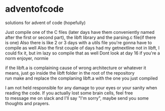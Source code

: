 # adventofcode
solutions for advent of code (hopefully)

Just compile one of the C files (later days have them conveniently named after the first or second part), the libft library and the parsing.c file(if there is one)
Also there is like 2 or 3 days with a utils file you're gonna have to compile as well
Also the first couple of days had my getnextline not in libft, I could fix it, but im lazy so compile that as well
Dont look at day 16 if you're a norm enjoyer, normie

if the libft.a is complaining cause of wrong architecture or whatever it means, just go inside the libft folder in the root of the repository\
run make and replace the complaning libft.a with the one you just compiled

I am not held responsible for any damage to your eyes or your sanity when reading the code. If you actually lost some brain cells, feel free\
to message me on slack and I'll say "I'm sorry", maybe send you some thoughts and prayers.
